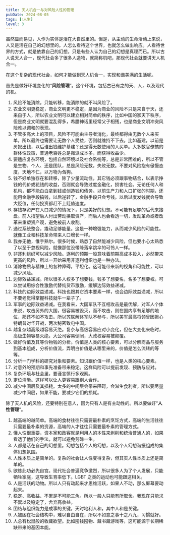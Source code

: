 ```yaml
---
title: 天人机合一与对风险人性的管理
pubDate: 2024-08-05
tags: [💧人生]
level: 3
---
```


虽然显而易见，人作为实体是活在大自然里的。但是，从主动的生命活动上来说，人又是活在自己的幻想里的。人怎么看待这个世界，也就怎么做出响应。人看待世界的方式，就是依靠自己的幻想。只是有些人认为自己的幻想是真理而已。所以古人说天人合一，现代社会多了很多人造物，就简称机吧，那现代社会就要讲天人机合一。

在这个复杂的现代社会，如何才能做到天人机合一，实现和谐美满的生活呢。

首先是做好环境变化的“**风险管理**”。这个环境，包括古已有之的天、人，以及现代的机。

1. 风险不能消除，只能转移，能消除的就不叫风险了。
2. 农业文明更稳定，商业文明更不稳定，是因为商业的风险不只是来自于天，还来自于人，所以农业文明可以建立相对简单的秩序，比如中国的家天下秩序，但是商业文明就要混乱得多，希腊神话里经常父子相残，也是商业文明冲突风险难以调和的表现。
3. 不管多高大上的项目，风险不可能由主导者消化，最终都得由无数个人来买单，所以最终也需要让无数个人受益，否则就维持不下去。比如基建，以前是房奴出钱，以后谁出钱维护基建？还是得无数使用的人买单。大多数官僚搞的群体性政策，普通老百姓总是摊派成本多，而获得收益少。
4. 要适应复杂环境，包括自然环境以及社会系统等，总是非常困难的，所以不管是生物、个人、还是团队，总是风险无数，失败无数。不要对风险抱有傲慢态度，天地不仁，以万物为刍狗。
5. 钱不好单独存在和转移，除了少量流动性，其它钱必须跟事物结合，以表示挣钱的代价或花钱的收益，否则就会导致过度金融化，损害社会。无论任何人和机构，都不能白白拿到钱或创造钱和债务。以前生产力和人口扩张的时期，还能用金融手段搞钱，以后逆转了，金融手段只会亏钱。以后过度发钱就会导致大贬值，任何投资都赶不上贬值速度。
6. 存钱存资产在人口减少的情况下，只是美好的幻想。不可能有足够的后代来接盘。前人指望后人付出劳动换取资产，而后人也会看透一切，发动革命或者改革来重塑资产观，避免被前人收割。
7. 通过系统整合，撬动足够能量。这是一种增强能力，从而减少风险的可能性。就像工业和科技革命带来人口增长一样。
8. 我亦无他，惟手熟尔。很多时候，熟悉了自然能减少风险，但也要小心太熟悉了以至于忽视风险，就像那位没带降落伞跳伞的可怜人一样。
9. 非逐利组织可以减少风险。逐利的预期一般意味着前期高成本投入，必然带来更高的风险，所以一开始采用非逐利组织也是一种办法。
10. 消除物质与精神上的各种障碍，平坦化。这可能带来新的视角和可能性，可以减少风险。
11. 边际效益递减。所以很多人权多了想要钱，钱多了想要名，名多了想要权。可以尝试用综合性激励代替纯货币激励，缓解边际效益递减。
12. 科技的边际效益递减。科技也跟其它资本要素一样，也会边际效益递减，所以不要老觉得掌握科技就牛一辈子了。
13. 军事的边际效益递减。在我看来，大国军队不互相攻击是最优解，对军人个体来说，攻击另外的大国，很容易被毁灭，而不攻击，则在国内享有足够的地位，那还不如不攻击。所以苏联解体军队不参与，所以美军最高将领曾因担心特朗普对华开战，两次秘密致电中国。
14. 越复杂越高级越容易灭绝。复杂与高级容易应对小变化，但在大变化来临时，高级生物容易灭绝，大公司容易倒闭，大政权容易被颠覆。
15. 做好价值及其等价物钱的分析。价值是人类的核心要素，可以分解商品与服务到基本组成，分析价值流，弄明白价值是从哪里来的，价值是怎么流转的等等。
16. 分析一门学科的研究对象和要素。知识跟价值一样，也是人类的核心要素。
17. 对意外的预期和事先准备带来稳定。这样风险可以提前发现、预防与应对。
18. 复杂环境与社会里，要谨言慎行多观察。
19. 定位清晰。这样可以让人更容易跟别人合作。
20. 减少中间层及其损耗。太多的中间层会带来阻碍，会滋生食利者，所以要尽量减少中间层，如果不能，要减少它们的损耗。

除了天人机的风险，还要特别在意人，因为只有人是有主动性的。所以要做好“**人性管理**”。

1. 越高端的越简单。高端的食材往往只需要最朴素的烹饪方式，高端的生活往往只需要最朴素的资源，高端的人才往往只需要最朴素的管理方式。
2. 懂人性很重要，资本家和政客就是利用人的本性来剥削和统治普通人的，如果看透了他们的手法，就可以避免劳碌一生。
3. 人都是活在自己的幻想里。幻想包括个人的幻想，以及个人幻想谐振组成的集体幻想氛围。
4. 人性本质上是简单的。复杂的社会让人性变得复杂，但其实人性本质上还是简单的。
5. 欲练此功必先自宫。现代社会普遍竞争激烈，所以很多人为了个人发展，只能牺牲家庭，这导致生育率低下。LGBT 之类的运动也可能跟这相关。
6. 人是活跃的动物。所以人只有动起来才思维活跃，如果人不动，那么屏幕要动起来。
7. 稳定、高收益、不累是不可能三角。所以一般人只能有所取舍。我现在只能求不累以及稳定了，舍弃高收益。
8. 团结与组织能力是成事的关键，天时地利人和，其中人和是关键。
9. 人被困在社会结构中，难以自由自在，所以不如意之事十之八九，习惯就好。
10. 人总有松鼠般的收藏欲望。比如囤钱囤物、藏书藏游戏等，这可能源于长期稀缺带来的基因本能。
